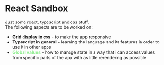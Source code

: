 # React Sandbox
Just some react, typescript and css stuff.
<br> The following aspects are to be worked on:
* **Grid display in css** - to make the app responsive
* **Typescript in general** - learning the language and its features in order to use it in other apps
* <span style='color:lightgreen'>**Global values**</span> - how to manage state in a way that i can access values from specific parts of the app with as little rerendering as possible